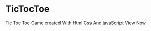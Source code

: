 # TicTocToe
 Tic Toc Toe Game created With Html Css And javaScript
<a herf="https://rameshwar2287.github.io/TicTocToe/">View Now</a>
